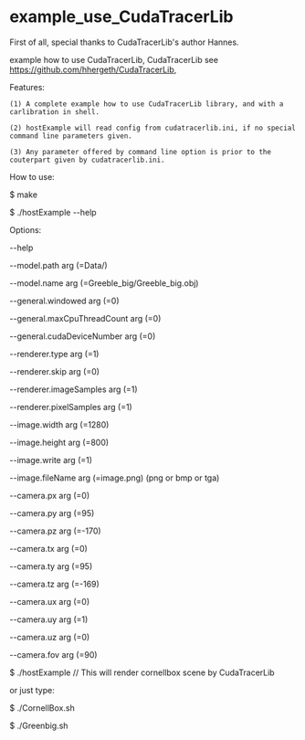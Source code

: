 # example_use_CudaTracerLib

First of all, special thanks to CudaTracerLib's author Hannes.

example how to use CudaTracerLib, CudaTracerLib see  https://github.com/hhergeth/CudaTracerLib,

Features:

    (1) A complete example how to use CudaTracerLib library, and with a carlibration in shell.
	
	(2) hostExample will read config from cudatracerlib.ini, if no special command line parameters given.

	(3) Any parameter offered by command line option is prior to the couterpart given by cudatracerlib.ini.


How to use:

$ make

$ ./hostExample --help

Options:

  --help

  --model.path arg (=Data/)

  --model.name arg (=Greeble_big/Greeble_big.obj)

  --general.windowed arg (=0)

  --general.maxCpuThreadCount arg (=0)

  --general.cudaDeviceNumber arg (=0)

  --renderer.type arg (=1)

  --renderer.skip arg (=0)

  --renderer.imageSamples arg (=1)

  --renderer.pixelSamples arg (=1)

  --image.width arg (=1280)

  --image.height arg (=800)

  --image.write arg (=1)

  --image.fileName arg (=image.png) (png or bmp or tga)

  --camera.px arg (=0)

  --camera.py arg (=95)

  --camera.pz arg (=-170)

  --camera.tx arg (=0)

  --camera.ty arg (=95)

  --camera.tz arg (=-169)

  --camera.ux arg (=0)

  --camera.uy arg (=1)

  --camera.uz arg (=0)

  --camera.fov arg (=90)

$ ./hostExample   // This will render cornellbox scene by CudaTracerLib


or just type:

$ ./CornellBox.sh

$ ./Greenbig.sh
